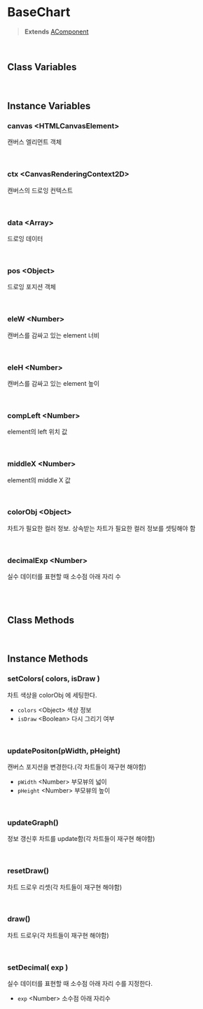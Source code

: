 # BaseChart
> **Extends** [AComponent](./../afc/AComponent.md)



<br/>

## Class Variables

<br/>

## Instance Variables

### canvas \<HTMLCanvasElement>

캔버스 엘리먼트 객체

<br/>

### ctx \<CanvasRenderingContext2D>

캔버스의 드로잉 컨텍스트

<br/>

### data \<Array>

드로잉 데이터

<br/>

### pos \<Object>

드로잉 포지션 객체

<br/>

### eleW \<Number>

캔버스를 감싸고 있는 element 너비

<br/>

### eleH \<Number>

캔버스를 감싸고 있는 element 높이

<br/>

### compLeft \<Number>

element의 left 위치 값

<br/>

### middleX \<Number>

element의 middle X 값

<br/>

### colorObj \<Object>

차트가 필요한 컬러 정보. 상속받는 차트가 필요한 컬러 정보를 셋팅해야 함

<br/>

### decimalExp \<Number>

실수 데이터를 표현할 때 소수점 아래 자리 수

<br/>
<br/>

## Class Methods

<br/>

## Instance Methods

### setColors( colors, isDraw )

차트 색상을 colorObj 에 세팅한다.

* `colors` \<Object> 색상 정보
* `isDraw` \<Boolean> 다시 그리기 여부

<br/>

### updatePositon(pWidth, pHeight)

캔버스 포지션을 변경한다.(각 차트들이 재구현 해야함)

* `pWidth` \<Number> 부모뷰의 넓이
* `pHeight` \<Number> 부모뷰의 높이

<br/>

### updateGraph()

정보 갱신후 차트를 update함(각 차트들이 재구현 해야함)

<br/>

### resetDraw()

차트 드로우 리셋(각 차트들이 재구현 해야함)

<br/>

### draw()

차트 드로우(각 차트들이 재구현 해야함)

<br/>

### setDecimal( exp )

실수 데이터를 표현할 때 소수점 아래 자리 수를 지정한다.

* `exp` \<Number> 소수점 아래 자리수

<br/>